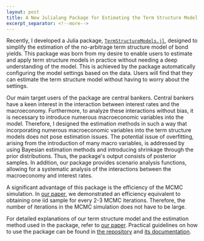 ```yaml
---
layout: post
title: A New Julialang Package for Estimating the Term Structure Model in the Bayesian Framework
excerpt_separator: <!--more-->
---
```


Recently, I developed a Julia package, [`TermStructureModels.jl`](https://github.com/econPreference/TermStructureModels.jl), designed to simplify the estimation of the no-arbitrage term structure model of bond yields. This package was born from my desire to enable users to estimate and apply term structure models in practice without needing a deep understanding of the model. This is achieved by the package automatically configuring the model settings based on the data. Users will find that they can estimate the term structure model without having to worry about the settings.

 <!--more-->

Our main target users of the package are central bankers. Central bankers have a keen interest in the interaction between interest rates and the macroeconomy. Furthermore, to analyze these interactions without bias, it is necessary to introduce numerous macroeconomic variables into the model. Therefore, I designed the estimation methods in such a way that incorporating numerous macroeconomic variables into the term structure models does not pose estimation issues. The potential issue of overfitting, arising from the introduction of many macro variables, is addressed by using Bayesian estimation methods and introducing shrinkage through the prior distributions. Thus, the package's output consists of posterior samples. In addition, our package provides scenario analysis functions, allowing for a systematic analysis of the interactions between the macroeconomy and interest rates.

A significant advantage of this package is the efficiency of the MCMC simulation. In [our paper](https://papers.ssrn.com/sol3/papers.cfm?abstract_id=4708628), we demonstrated an efficiency equivalent to obtaining one iid sample for every 2-3 MCMC iterations. Therefore, the number of iterations in the MCMC simulation does not have to be large.

For detailed explanations of our term structure model and the estimation method used in the package, refer to [our paper](https://papers.ssrn.com/sol3/papers.cfm?abstract_id=4708628). Practical guidelines on how to use the package can be found in [the repository](https://github.com/econPreference/TermStructureModels.jl) and [its documentation](https://econpreference.github.io/TermStructureModels.jl/dev/).
